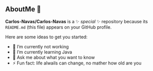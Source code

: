 ## AboutMe 👋


**Carlos-Navas/Carlos-Navas** is a ✨ _special_ ✨ repository because its `README.md` (this file) appears on your GitHub profile.

Here are some ideas to get you started:

- 🔭 I’m currently  not working
- 🌱 I’m currently learning Java
- 💬 Ask me about what you want to know
- ⚡ Fun fact: life alwails can change, no mather how old are you

